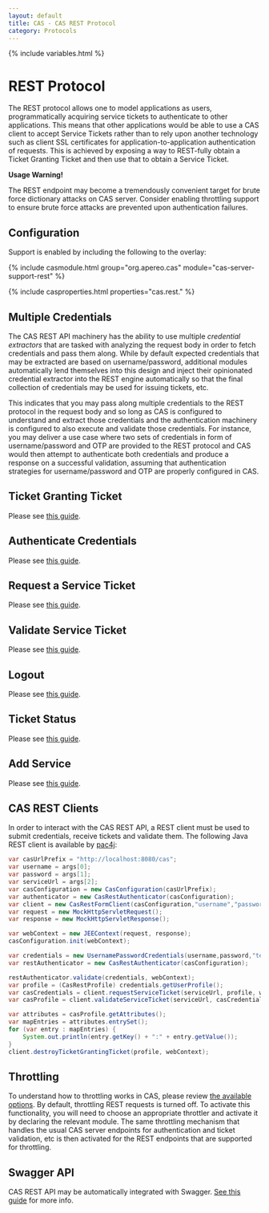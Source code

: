 ```yaml
---
layout: default
title: CAS - CAS REST Protocol
category: Protocols
---
```


{% include variables.html %}

# REST Protocol

The REST protocol allows one to model applications as users, programmatically acquiring
service tickets to authenticate to other applications. This means that other applications would be able
to use a CAS client  to accept Service Tickets rather than to rely upon another technology such as
client SSL certificates for application-to-application authentication of requests. This is achieved
by exposing a way to REST-fully obtain a Ticket Granting Ticket and then use that to obtain a Service Ticket.

<div class="alert alert-warning"><strong>Usage Warning!</strong><p>The REST endpoint may
 become a tremendously convenient target for brute force dictionary attacks on CAS server. Consider
 enabling throttling support to ensure brute force attacks are prevented upon authentication failures.</p></div>

## Configuration

Support is enabled by including the following to the overlay:

{% include casmodule.html group="org.apereo.cas" module="cas-server-support-rest" %}
         
{% include casproperties.html properties="cas.rest." %}

## Multiple Credentials

The CAS REST API machinery has the ability to use multiple *credential extractors* that are
tasked with analyzing the request body in order to fetch credentials and pass them
along. While by default expected credentials that may be extracted are based on
username/password, additional modules automatically lend themselves into this design and inject
their opinionated credential extractor into the REST engine automatically so that the final
collection of credentials may be used for issuing tickets, etc.

This indicates that you may pass along multiple credentials to the REST protocol in
the request body and so long as CAS is configured to understand and extract those
credentials and the authentication machinery is configured to also execute and
validate those credentials. For instance, you may deliver a use case where two sets
of credentials in form of username/password and OTP are provided to the REST protocol
and CAS would then attempt to authenticate both credentials and produce a response
on a successful validation, assuming that authentication strategies for
username/password and OTP are properly configured in CAS.

## Ticket Granting Ticket
   
Please see [this guide](REST-Protocol-Request-TicketGrantingTicket.html).

## Authenticate Credentials

Please see [this guide](REST-Protocol-CredentialAuthentication.html).

## Request a Service Ticket

Please see [this guide](REST-Protocol-Request-ServiceTicket.html).

## Validate Service Ticket

Please see [this guide](REST-Protocol-ServiceTicket-Validation.html).

## Logout

Please see [this guide](REST-Protocol-Logout.html).

## Ticket Status

Please see [this guide](REST-Protocol-TicketStatus.html).

## Add Service

Please see [this guide](REST-Protocol-Create-Service.html).


## CAS REST Clients

In order to interact with the CAS REST API, a REST client must be used to submit credentials,
receive tickets and validate them. The following Java REST client is available
by [pac4j](https://github.com/pac4j/pac4j):

```java
var casUrlPrefix = "http://localhost:8080/cas";
var username = args[0];
var password = args[1];
var serviceUrl = args[2];
var casConfiguration = new CasConfiguration(casUrlPrefix);
var authenticator = new CasRestAuthenticator(casConfiguration);
var client = new CasRestFormClient(casConfiguration,"username","password");
var request = new MockHttpServletRequest();
var response = new MockHttpServletResponse();

var webContext = new JEEContext(request, response);
casConfiguration.init(webContext);

var credentials = new UsernamePasswordCredentials(username,password,"testclient");
var restAuthenticator = new CasRestAuthenticator(casConfiguration);

restAuthenticator.validate(credentials, webContext);
var profile = (CasRestProfile) credentials.getUserProfile();
var casCredentials = client.requestServiceTicket(serviceUrl, profile, webContext);
var casProfile = client.validateServiceTicket(serviceUrl, casCredentials, webContext);

var attributes = casProfile.getAttributes();
var mapEntries = attributes.entrySet();
for (var entry : mapEntries) {
    System.out.println(entry.getKey() + ":" + entry.getValue());
}
client.destroyTicketGrantingTicket(profile, webContext);
```

## Throttling

To understand how to throttling works in CAS, 
please review [the available options](../authentication/Configuring-Authentication-Throttling.html). 
By default, throttling REST requests is turned off. 
To activate this functionality, you will need to choose an appropriate throttler and activate it by declaring the relevant module. 
The same throttling mechanism that handles the usual CAS server endpoints for authentication
and ticket validation, etc is then activated for the REST endpoints that are supported for throttling.

## Swagger API

CAS REST API may be automatically integrated with Swagger. [See this guide](../integration/Swagger-Integration.html) for more info.
